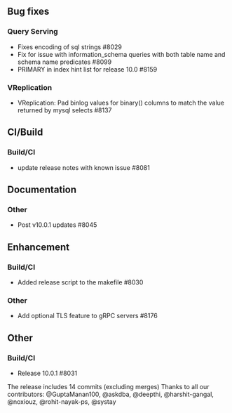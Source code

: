 ## Bug fixes
### Query Serving
 * Fixes encoding of sql strings #8029
 * Fix for issue with information_schema queries with both table name and schema name predicates #8099
 * PRIMARY in index hint list for release 10.0 #8159
### VReplication
 * VReplication: Pad binlog values for binary() columns to match the value returned by mysql selects #8137
## CI/Build
### Build/CI
 * update release notes with known issue #8081
## Documentation
### Other
 * Post v10.0.1 updates #8045
## Enhancement
### Build/CI
 * Added release script to the makefile #8030
### Other
 * Add optional TLS feature to gRPC servers #8176
## Other
### Build/CI
 * Release 10.0.1 #8031

The release includes 14 commits (excluding merges)
Thanks to all our contributors: @GuptaManan100, @askdba, @deepthi, @harshit-gangal, @noxiouz, @rohit-nayak-ps, @systay
